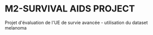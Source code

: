 # M2-SURVIVAL AIDS PROJECT
 
Projet d'évaluation de l'UE de survie avancée - utilisation du dataset melanoma 
